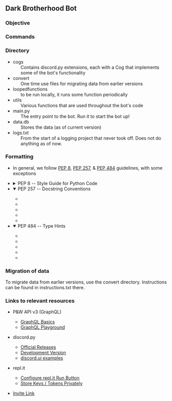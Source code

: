 ## Dark Brotherhood Bot


### Objective



### Commands


### Directory
<ul>
    <li>cogs<ul>
       Contains discord.py extensions, each with a Cog that implements some of the bot's functionality
    </ul></li>
    <li>convert<ul>
        One time use files for migrating data from earlier versions
    </ul></li>
    <li>loopedfunctions<ul>
        to be run locally, it runs some function periodically
    </ul></li>
    <li>utils<ul>
        Various functions that are used throughout the bot's code
    </ul></li>
    <li>main.py<ul>
        The entry point to the bot. Run it to start the bot up!
    </ul></li>
    <li>data.db<ul>
        Stores the data (as of current version)
    </ul></li>
    <li>logs.txt<ul>
        From the start of a logging project that never took off. Does not do anything as of now.
    </ul></li>
</ul>

### Formatting

- In general, we follow [PEP 8](https://www.python.org/dev/peps/pep-0008/), [PEP 257](https://www.python.org/dev/peps/pep-0257/), & [PEP 484](https://www.python.org/dev/peps/pep-0484/) guidelines, with some exceptions

- <details>
    <summary>PEP 8 -- Style Guide for Python Code</summary>
    <ul>
        <li><a href='https://www.python.org/dev/peps/pep-0008/#indentation'>Indentation:</a> 4 spaces per indentation level</li>
        <li><a href='https://www.python.org/dev/peps/pep-0008/#tabs-or-spaces'>Indentation Method:</a> Prefer spaces</li>
        <li><a href='https://www.python.org/dev/peps/pep-0008/#maximum-line-length'>Maximum Line Length:</a> Haven't decided</li>
        <li><a href='https://www.python.org/dev/peps/pep-0008/#should-a-line-break-before-or-after-a-binary-operator'>Line Breaks with Binary Operators:</a> Break before binary</li>
        <li><a href='https://www.python.org/dev/peps/pep-0008/#blank-lines'>Blank lines (Adapted):</a><ul>
            <li>Separate imports, alongside top-level function and class definitions with three blank lines</li>
            <li>Separate method definitions inside a class are separated by two blank lines</li>
            <li>Use blank lines in functions and class methods, sparingly, to indicate logical sections</li>
        </ul></li>
        <li><a href='https://www.python.org/dev/peps/pep-0008/#source-file-encoding'> Source File Encoding:</a> UTF-8</li>
        <li><a href='https://www.python.org/dev/peps/pep-0008/#imports'>Imports (Adapted):</a><ul>
            <li>Imports are always put at the top of the file, just after any module comments and docstrings, and before module globals and constants</li>
            <li>Imports should be grouped in the following order:</li>
                <blockquote>
                    1. Module level dunder imports<br>
                    2. Standard library and <a href='https://packaging.python.org/glossary/#term-Distribution-Package'>package</a> imports<br>
                    3. Discord.py related imports<br>
                    4. Local application/library specific imports
                </blockquote>
            <li>Prefer <a href='https://realpython.com/absolute-vs-relative-python-imports/#absolute-imports'>absolute imports</a> over <a href='https://realpython.com/absolute-vs-relative-python-imports/#relative-imports'>relative imports</a></li>
            <li>Avoid wildcard imports (i.e. <code>from module import *</code>)</li>
        </ul></li>
        <li><a href='https://www.python.org/dev/peps/pep-0008/#module-level-dunder-names'>Module Level Dunder Names:</a> Should be placed after the module docstring but before any import statements <em>except</em> <code>from __future__</code> imports</li>
        <li><a href='https://www.python.org/dev/peps/pep-0008/#string-quotes'>String Quotes:</a> Use single quotes</li>
        <li><a href='https://www.python.org/dev/peps/pep-0008/#whitespace-in-expressions-and-statements'>Whitespace in Expressions and Statements</a></li>
        <li><a href='https://www.python.org/dev/peps/pep-0008/#when-to-use-trailing-commas'>When to Use Trailing Commas:</a> Use when making a tuple of one element, or when a list of values, arguments or imported items is expected to be extended over time</li>
        <li><a href='https://www.python.org/dev/peps/pep-0008/#comments'>Comments:</a> Keep them up-to-date, in complete sentences, easily understandable, and in English<ul>
            <li><a href='https://www.python.org/dev/peps/pep-0008/#block-comments'>Block Comments:</a> Starts with <code>#</code> and a single space, seperate paragraphs inside a block comment with a line containing a single <code>#</code></li>
            <li><a href='https://www.python.org/dev/peps/pep-0008/#inline-comments'>Inline Comments:</a> Use sparingly</li>
            <li><a href='https://www.python.org/dev/peps/pep-0008/#documentation-strings'>Documentation Strings:</a> Refer to <a href='https://www.python.org/dev/peps/pep-0257/'>PEP 257</a></li>
        </ul></li>
        <li><a href='https://www.python.org/dev/peps/pep-0008/#naming-conventions'>Naming Conventions (Adapted):</a><ul>
            <li><a href='https://www.python.org/dev/peps/pep-0008/#descriptive-naming-styles'>Naming Styles:</a><ul>
                <li><a href='https://www.python.org/dev/peps/pep-0008/#function-and-variable-names'>Functions, Variables</a> and <a href='https://www.python.org/dev/peps/pep-0008/#method-names-and-instance-variables'>Class Methods</a>: <code>lowercase</code> or <code>lower_case_with_underscores</code></li>
                <li><a href='python.org/dev/peps/pep-0008/#class-names'>Classes</a>: <code>CapitalizedWords</code></li>
                <li><a href='https://www.python.org/dev/peps/pep-0008/#module-level-dunder-names'>Module Level Dunders</a>: <code>__double_leading_and_trailing_underscore__</code></li>
            </ul></li>
            <li><a href='https://www.python.org/dev/peps/pep-0008/#names-to-avoid'>Names to Avoid:</a> Don't use 'l', 'O', or 'I' as single character variable names</li>
            <li><a href='https://www.python.org/dev/peps/pep-0008/#package-and-module-names'>Package and Module Names:</a> Should have short, all-lowercase names, with underscores if it improves readability</li>
            <li><a href='https://www.python.org/dev/peps/pep-0008/#function-and-method-arguments'>Function and Method Arguments:</a><ul>
                <li>Always use <code>self</code> for the first argument to instance methods</li>
                <li>Always use <code>cls</code> for the first argument to class methods.</li>
            </ul></li>
            <li><a href='https://www.python.org/dev/peps/pep-0008/#designing-for-inheritance'>Designing for Inheritance:</a> Only needed class methods and instance variables (collectively 'attributes') should be public (If in doubt, choose non-public, can change later on if needed)</li>
            <li><a href='https://www.python.org/dev/peps/pep-0008/#public-and-internal-interfaces'>Public and Internal Interfaces:</a> Explicitly declare the names of public attributes in the public API using the <code>__all__</code> attribute</li>
        </ul></li>
        <li><a href='https://www.python.org/dev/peps/pep-0008/#programming-recommendations'>Programming Recommendations</a><ul>
            <li><a href='https://www.python.org/dev/peps/pep-0008/#function-annotations'>Function Annotations</a></li>
            <li><a href='https://www.python.org/dev/peps/pep-0008/#variable-annotations'>Variable Annotations</a></li>
        </ul></li>
    </ul></details>

- <details open>
    <summary>PEP 257 -- Docstring Conventions</summary>
    <ul>
        <li><a href=''></a></li>
        <li><a href=''></a></li>
        <li><a href=''></a></li>
        <li><a href=''></a></li>
        <li><a href=''></a></li>
    </ul></details>

- <details open>
    <summary>PEP 484 -- Type Hints</summary>
    <ul>
        <li><a href=''></a></li>
        <li><a href=''></a></li>
        <li><a href=''></a></li>
        <li><a href=''></a></li>
        <li><a href=''></a></li>
    </ul></details>


### Migration of data
To migrate data from earlier versions, use the convert directory. Instructions can be found in instructions.txt there.


### Links to relevant resources

- P&W API v3 (GraphQL)
    - [GraphQL Basics](https://graphql.org/learn/queries/)
    - [GraphQL Playground](https://api.politicsandwar.com/graphql-playground)

- discord.py
    - [Official Releases](https://pypi.org/project/discord.py/)
    - [Development Version](https://github.com/Rapptz/discord.py)
    - [discord.ui examples](https://github.com/Rapptz/discord.py/tree/45d498c1b76deaf3b394d17ccf56112fa691d160/examples/views)

- repl.it
    - [Configure repl.it Run Button](https://docs.replit.com/programming-ide/configuring-run-button)
    - [Store Keys / Tokens Privately](https://docs.replit.com/programming-ide/storing-sensitive-information-environment-variables)

- [Invite Link](https://discord.com/api/oauth2/authorize?client_id=720910939381170177&permissions=268814368&scope=bot%20applications.commands)
